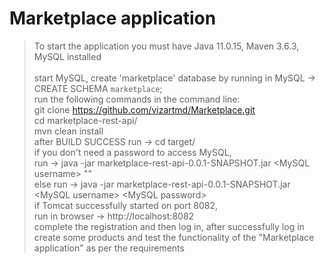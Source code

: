 # Marketplace application
> To start the application you must have Java 11.0.15, Maven 3.6.3, MySQL installed<br /><br />
> start MySQL, create 'marketplace' database by running in MySQL -> CREATE SCHEMA `marketplace`;<br />
> run the following commands in the command line:<br />
> git clone https://github.com/vizartmd/Marketplace.git<br />
> cd marketplace-rest-api/<br />
> mvn clean install<br />
> after BUILD SUCCESS run -> cd target/<br />
> if you don't need a password to access MySQL,<br />
> run -> java -jar marketplace-rest-api-0.0.1-SNAPSHOT.jar \<MySQL username\> ""<br />
> else run -> java -jar marketplace-rest-api-0.0.1-SNAPSHOT.jar \<MySQL username\> \<MySQL password\><br />
> if Tomcat successfully started on port 8082,<br />
> run in browser -> http://localhost:8082<br />
> complete the registration and then log in, after successfully log in create some products and test the functionality of the "Marketplace application" as per the requirements<br />





